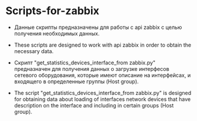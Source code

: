 # Scripts-for-zabbix
- Данные скрипты предназначены для работы с api zabbix с целью получения необходимых данных.

- These scripts are designed to work with api zabbix in order to obtain the necessary data.

- Скрипт "get_statistics_devices_interface_from zabbix.py" 	предназначен для получения данных о загрузке интерфесов сетевого оборудования, которые имеют описание на интерфейсах, и входящего в определенные группы (Host group).

- The script "get_statistics_devices_interface_from zabbix.py" is designed for  obtaining data about loading of interfaces network devices that have description on the interface and including in certain groups (Host group).
